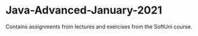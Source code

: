 # Java-Advanced-January-2021
Contains assignments from lectures and exercises from the SoftUni course.
